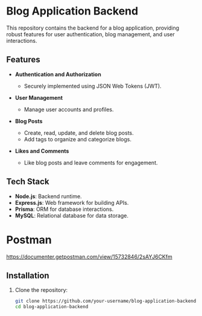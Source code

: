 # Blog Application Backend  

This repository contains the backend for a blog application, providing robust features for user authentication, blog management, and user interactions.  

## Features  
- **Authentication and Authorization**  
  - Securely implemented using JSON Web Tokens (JWT).  

- **User Management**  
  - Manage user accounts and profiles.  

- **Blog Posts**  
  - Create, read, update, and delete blog posts.  
  - Add tags to organize and categorize blogs.  

- **Likes and Comments**  
  - Like blog posts and leave comments for engagement.  

## Tech Stack  
- **Node.js**: Backend runtime.  
- **Express.js**: Web framework for building APIs.  
- **Prisma**: ORM for database interactions.  
- **MySQL**: Relational database for data storage.

# Postman
https://documenter.getpostman.com/view/15732846/2sAYJ6CKfm

## Installation  

1. Clone the repository:  
   ```bash
   git clone https://github.com/your-username/blog-application-backend.git
   cd blog-application-backend
